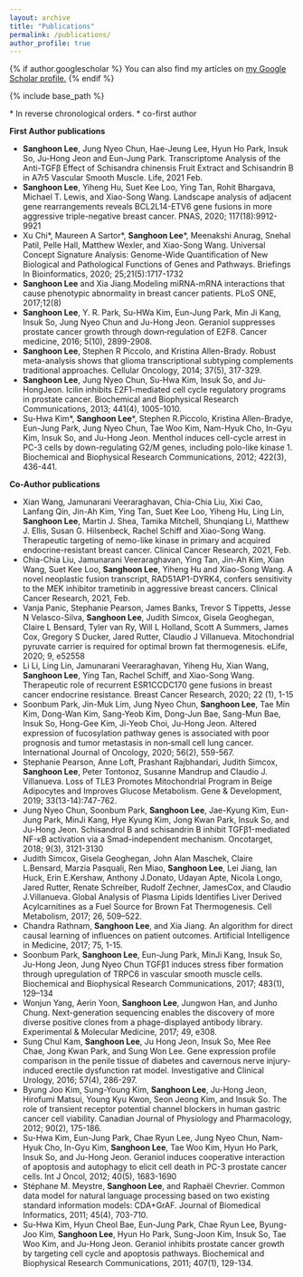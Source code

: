 ```yaml
---
layout: archive
title: "Publications"
permalink: /publications/
author_profile: true
---
```


{% if author.googlescholar %}
  You can also find my articles on <u><a href="{{author.googlescholar}}">my Google Scholar profile</a>.</u>
{% endif %}

{% include base_path %}


\* In reverse chronological orders. * co-first author

**First Author publications**
* **Sanghoon Lee**, Jung Nyeo Chun, Hae-Jeung Lee, Hyun Ho Park, Insuk So, Ju-Hong Jeon and Eun-Jung Park. Transcriptome Analysis of the Anti-TGFβ Effect of Schisandra chinensis Fruit Extract and Schisandrin B in A7r5 Vascular Smooth Muscle. Life, 2021 Feb.
* **Sanghoon Lee**, Yiheng Hu, Suet Kee Loo, Ying Tan, Rohit Bhargava, Michael T. Lewis, and Xiao-Song Wang. Landscape analysis of adjacent gene rearrangements reveals BCL2L14-ETV6 gene fusions in more aggressive triple-negative breast cancer. PNAS, 2020; 117(18):9912-9921
* Xu Chi*, Maureen A Sartor*, **Sanghoon Lee***, Meenakshi Anurag, Snehal Patil, Pelle Hall, Matthew Wexler, and Xiao-Song Wang. Universal Concept Signature Analysis: Genome-Wide Quantification of New Biological and Pathological Functions of Genes and Pathways. Briefings In Bioinformatics, 2020; 25;21(5):1717-1732
* **Sanghoon Lee** and Xia Jiang.Modeling miRNA-mRNA interactions that cause phenotypic abnormality in breast cancer patients. PLoS ONE, 2017;12(8)
* **Sanghoon Lee**, Y. R. Park, Su-HWa Kim, Eun-Jung Park, Min Ji Kang, Insuk So, Jung Nyeo Chun and Ju-Hong Jeon. Geraniol suppresses prostate cancer growth through down‐regulation of E2F8. Cancer medicine, 2016; 5(10), 2899-2908.
* **Sanghoon Lee**, Stephen R Piccolo, and Kristina Allen-Brady. Robust meta-analysis shows that glioma transcriptional subtyping complements traditional approaches. Cellular Oncology, 2014; 37(5), 317-329.
* **Sanghoon Lee**, Jung Nyeo Chun, Su-Hwa Kim, Insuk So, and Ju-HongJeon. Icilin inhibits E2F1-mediated cell cycle regulatory programs in prostate cancer. Biochemical and Biophysical Research Communications, 2013; 441(4), 1005-1010. 
* Su-Hwa Kim*, **Sanghoon Lee***, Stephen R.Piccolo, Kristina Allen-Bradye, Eun-Jung Park, Jung Nyeo Chun, Tae Woo Kim, Nam-Hyuk Cho, In-Gyu Kim, Insuk So, and Ju-Hong Jeon. Menthol induces cell-cycle arrest in PC-3 cells by down-regulating G2/M genes, including polo-like kinase 1. Biochemical and Biophysical Research Communications, 2012; 422(3), 436-441.

**Co-Author publications**
* Xian Wang, Jamunarani Veeraraghavan, Chia-Chia Liu, Xixi Cao, Lanfang Qin, Jin-Ah Kim, Ying Tan, Suet Kee Loo, Yiheng Hu, Ling Lin, **Sanghoon Lee**, Martin J. Shea, Tamika Mitchell, Shunqiang Li, Matthew J. Ellis, Susan G. Hilsenbeck, Rachel Schiff and Xiao-Song Wang. Therapeutic targeting of nemo-like kinase in primary and acquired endocrine-resistant breast cancer. Clinical Cancer Research, 2021, Feb.
* Chia-Chia Liu, Jamunarani Veeraraghavan, Ying Tan, Jin-Ah Kim, Xian Wang, Suet Kee Loo, **Sanghoon Lee**, Yiheng Hu and Xiao-Song Wang. A novel neoplastic fusion transcript, RAD51AP1-DYRK4, confers sensitivity to the MEK inhibitor trametinib in aggressive breast cancers. Clinical Cancer Research, 2021, Feb. 
* Vanja Panic, Stephanie Pearson, James Banks, Trevor S Tippetts, Jesse N Velasco-Silva, **Sanghoon Lee**, Judith Simcox, Gisela Geoghegan, Claire L Bensard, Tyler van Ry, Will L Holland, Scott A Summers, James Cox, Gregory S Ducker, Jared Rutter, Claudio J Villanueva. Mitochondrial pyruvate carrier is required for optimal brown fat thermogenesis. eLife, 2020; 9, e52558
* Li Li, Ling Lin, Jamunarani Veeraraghavan, Yiheng Hu, Xian Wang, **Sanghoon Lee**, Ying Tan, Rachel Schiff, and Xiao-Song Wang. Therapeutic role of recurrent ESR1CCDC170 gene fusions in breast cancer endocrine resistance. Breast Cancer Research, 2020; 22 (1), 1-15
* Soonbum Park, Jin-Muk Lim, Jung Nyeo Chun, **Sanghoon Lee**, Tae Min Kim, Dong-Wan Kim, Sang-Yeob Kim, Dong-Jun Bae, Sang-Mun Bae, Insuk So, Hong-Gee Kim, Ji-Yeob Choi, Ju-Hong Jeon. Altered expression of fucosylation pathway genes is associated with poor prognosis and tumor metastasis in non‑small cell lung cancer. International Journal of Oncology, 2020; 56(2), 559-567.
* Stephanie Pearson, Anne Loft, Prashant Rajbhandari, Judith Simcox, **Sanghoon Lee**, Peter Tontonoz, Susanne Mandrup and Claudio J. Villanueva. Loss of TLE3 Promotes Mitochondrial Program in Beige Adipocytes and Improves Glucose Metabolism. 
Gene & Development, 2019; 33(13-14):747-762.
* Jung Nyeo Chun, Soonbum Park, **Sanghoon Lee**, Jae-Kyung Kim, Eun-Jung Park, MinJi Kang, Hye Kyung Kim, Jong Kwan Park, Insuk So, and Ju-Hong Jeon. Schisandrol B and schisandrin B inhibit TGFβ1-mediated NF-κB activation via a Smad-independent mechanism. Oncotarget, 2018; 9(3), 3121-3130
* Judith Simcox, Gisela Geoghegan, John Alan Maschek, Claire L.Bensard, Marzia Pasquali, Ren Miao, **Sanghoon Lee**, Lei Jiang, Ian Huck, Erin E.Kershaw, Anthony J.Donato, Udayan Apte, Nicola Longo, Jared Rutter, Renate Schreiber, Rudolf Zechner, JamesCox, and Claudio J.Villanueva. Global Analysis of Plasma Lipids Identifies Liver Derived Acylcarnitines as a Fuel Source for Brown Fat Thermogenesis. Cell Metabolism, 2017; 26, 509–522.
* Chandra Rathnam, **Sanghoon Lee**, and Xia Jiang. An algorithm for direct causal learning of influences on patient outcomes. Artificial Intelligence in Medicine, 2017; 75, 1-15.
* Soonbum Park, **Sanghoon Lee**, Eun-Jung Park, MinJi Kang, Insuk So, Ju-Hong Jeon, Jung Nyeo Chun
TGFβ1 induces stress fiber formation through upregulation of TRPC6 in vascular smooth muscle cells. Biochemical and Biophysical Research Communications, 2017; 483(1), 129–134
* Wonjun Yang, Aerin Yoon, **Sanghoon Lee**, Jungwon Han, and Junho Chung. Next-generation sequencing enables the discovery of more diverse positive clones from a phage-displayed antibody library. Experimental & Molecular Medicine, 2017; 49, e308.
* Sung Chul Kam, **Sanghoon Lee**, Ju Hong Jeon, Insuk So, Mee Ree Chae, Jong Kwan Park, and Sung Won Lee. Gene expression profile comparison in the penile tissue of diabetes and cavernous nerve injury-induced erectile dysfunction rat model. Investigative and Clinical Urology, 2016; 57(4), 286-297.
* Byung Joo Kim, Sung-Young Kim, **Sanghoon Lee**, Ju-Hong Jeon, Hirofumi Matsui, Young Kyu Kwon, Seon Jeong Kim, and Insuk So. The role of transient receptor potential channel blockers in human gastric cancer cell viability.  Canadian Journal of Physiology and Pharmacology, 2012; 90(2), 175-186.
* Su-Hwa Kim, Eun-Jung Park, Chae Ryun Lee, Jung Nyeo Chun, Nam-Hyuk Cho, In-Gyu Kim, **Sanghoon Lee**, Tae Woo Kim, Hyun Ho Park, Insuk So, and Ju-Hong Jeon. Geraniol induces cooperative interaction of apoptosis and autophagy to elicit cell death in PC-3 prostate cancer cells. Int J Oncol, 2012; 40(5), 1683-1690
* Stéphane M. Meystre, **Sanghoon Lee**, and Raphaël Chevrier. Common data model for natural language processing based on two existing standard information models: CDA+GrAF. Journal of Biomedical Informatics, 2011; 45(4), 703-710.
* Su-Hwa Kim, Hyun Cheol Bae, Eun-Jung Park, Chae Ryun Lee, Byung-Joo Kim, **Sanghoon Lee**, Hyun Ho Park, Sung-Joon Kim, Insuk So, Tae Woo Kim, and Ju-Hong Jeon. Geraniol inhibits prostate cancer growth by targeting cell cycle and apoptosis pathways. Biochemical and Biophysical Research Communications, 2011; 407(1), 129-134.


